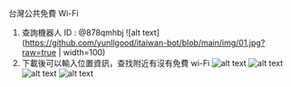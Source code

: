 台灣公共免費 Wi-Fi

1. 查詢機器人 ID : @878qmhbj
![alt text](https://github.com/yunllgood/itaiwan-bot/blob/main/img/01.jpg?raw=true | width=100)
2. 下載後可以輸入位置資訊，查找附近有沒有免費 wi-Fi
![alt text](https://github.com/yunllgood/itaiwan-bot/blob/main/img/02.jpg?raw=true)
![alt text](https://github.com/yunllgood/itaiwan-bot/blob/main/img/03.jpg?raw=true)
![alt text](https://github.com/yunllgood/itaiwan-bot/blob/main/img/04.jpg?raw=true)
![alt text](https://github.com/yunllgood/itaiwan-bot/blob/main/img/05.jpg?raw=true)

